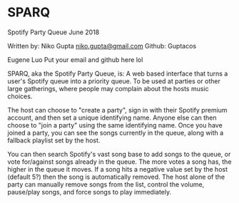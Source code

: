 # SPARQ
Spotify Party Queue 
June 2018

Written by:
Niko Gupta
niko.gupta@gmail.com
Github: Guptacos

Eugene Luo
Put your email and github here lol

SPARQ, aka the Spotify Party Queue, is:
A web based interface that turns a user's Spotify queue into a priority queue.
To be used at parties or other large gatherings, where people may complain about
the hosts music choices. 

The host can choose to "create a party", sign in with their Spotify premium
account, and then set a unique identifying name. Anyone else can then choose to
"join a party" using the same identifying name. Once you have joined a party,
you can see the songs currently in the queue, along with a fallback playlist set
by the host.

You can then search Spotify's vast song base to add songs to the queue, or vote
for/against songs already in the queue. The more votes a song has, the higher in
the queue it moves. If a song hits a negative value set by the host (default 5?)
then the song is automatically removed. The host alone of the party can manually
remove songs from the list, control the volume, pause/play songs, and force
songs to play immediately.
